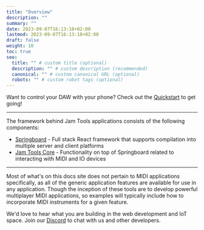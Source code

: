 ```yaml
---
title: "Overview"
description: ""
summary: ""
date: 2023-09-07T16:13:18+02:00
lastmod: 2023-09-07T16:13:18+02:00
draft: false
weight: 10
toc: true
seo:
  title: "" # custom title (optional)
  description: "" # custom description (recommended)
  canonical: "" # custom canonical URL (optional)
  robots: "" # custom robot tags (optional)
---
```


Want to control your DAW with your phone? Check out the [Quickstart](/docs/introduction/quickstart) to get going!

---

The framework behind Jam Tools applications consists of the following components:

- [Springboard](../../springboard/overview) - Full stack React framework that supports compilation into multiple server and client platforms
- [Jam Tools Core](../jamtools/midi/overview) - Functionality on top of Springboard related to interacting with MIDI and IO devices

---

Most of what's on this docs site does not pertain to MIDI applications specifically, as all of the generic application features are available for use in any application. Though the inception of these tools are to develop powerful multiplayer MIDI applications, so examples will typically include how to incorporate MIDI instruments for a given feature.

We'd love to hear what you are building in the web development and IoT space. Join our [Discord](https://jam.tools/discord) to chat with us and other developers.
